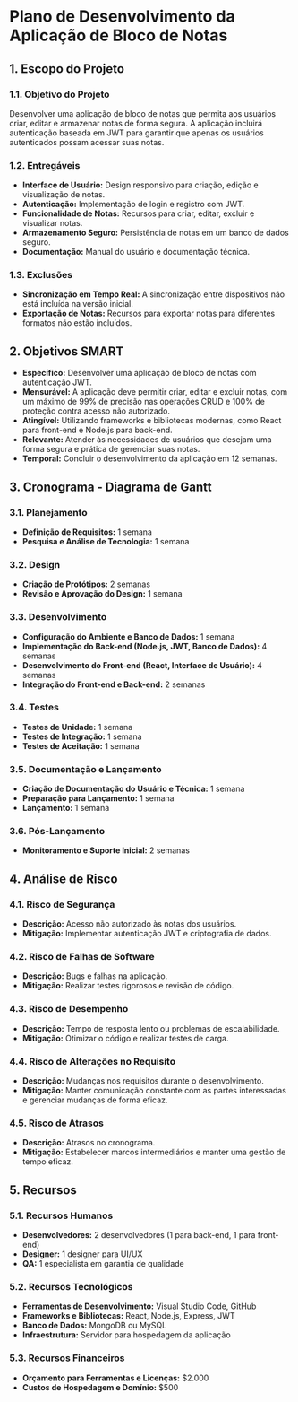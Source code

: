# Plano de Desenvolvimento da Aplicação de Bloco de Notas

## 1. Escopo do Projeto

### 1.1. Objetivo do Projeto
Desenvolver uma aplicação de bloco de notas que permita aos usuários criar, editar e armazenar notas de forma segura. A aplicação incluirá autenticação baseada em JWT para garantir que apenas os usuários autenticados possam acessar suas notas.

### 1.2. Entregáveis
- **Interface de Usuário:** Design responsivo para criação, edição e visualização de notas.
- **Autenticação:** Implementação de login e registro com JWT.
- **Funcionalidade de Notas:** Recursos para criar, editar, excluir e visualizar notas.
- **Armazenamento Seguro:** Persistência de notas em um banco de dados seguro.
- **Documentação:** Manual do usuário e documentação técnica.

### 1.3. Exclusões
- **Sincronização em Tempo Real:** A sincronização entre dispositivos não está incluída na versão inicial.
- **Exportação de Notas:** Recursos para exportar notas para diferentes formatos não estão incluídos.

## 2. Objetivos SMART
- **Específico:** Desenvolver uma aplicação de bloco de notas com autenticação JWT.
- **Mensurável:** A aplicação deve permitir criar, editar e excluir notas, com um máximo de 99% de precisão nas operações CRUD e 100% de proteção contra acesso não autorizado.
- **Atingível:** Utilizando frameworks e bibliotecas modernas, como React para front-end e Node.js para back-end.
- **Relevante:** Atender às necessidades de usuários que desejam uma forma segura e prática de gerenciar suas notas.
- **Temporal:** Concluir o desenvolvimento da aplicação em 12 semanas.

## 3. Cronograma - Diagrama de Gantt

### 3.1. Planejamento
- **Definição de Requisitos:** 1 semana
- **Pesquisa e Análise de Tecnologia:** 1 semana

### 3.2. Design
- **Criação de Protótipos:** 2 semanas
- **Revisão e Aprovação do Design:** 1 semana

### 3.3. Desenvolvimento
- **Configuração do Ambiente e Banco de Dados:** 1 semana
- **Implementação do Back-end (Node.js, JWT, Banco de Dados):** 4 semanas
- **Desenvolvimento do Front-end (React, Interface de Usuário):** 4 semanas
- **Integração do Front-end e Back-end:** 2 semanas

### 3.4. Testes
- **Testes de Unidade:** 1 semana
- **Testes de Integração:** 1 semana
- **Testes de Aceitação:** 1 semana

### 3.5. Documentação e Lançamento
- **Criação de Documentação do Usuário e Técnica:** 1 semana
- **Preparação para Lançamento:** 1 semana
- **Lançamento:** 1 semana

### 3.6. Pós-Lançamento
- **Monitoramento e Suporte Inicial:** 2 semanas

## 4. Análise de Risco

### 4.1. Risco de Segurança
- **Descrição:** Acesso não autorizado às notas dos usuários.
- **Mitigação:** Implementar autenticação JWT e criptografia de dados.

### 4.2. Risco de Falhas de Software
- **Descrição:** Bugs e falhas na aplicação.
- **Mitigação:** Realizar testes rigorosos e revisão de código.

### 4.3. Risco de Desempenho
- **Descrição:** Tempo de resposta lento ou problemas de escalabilidade.
- **Mitigação:** Otimizar o código e realizar testes de carga.

### 4.4. Risco de Alterações no Requisito
- **Descrição:** Mudanças nos requisitos durante o desenvolvimento.
- **Mitigação:** Manter comunicação constante com as partes interessadas e gerenciar mudanças de forma eficaz.

### 4.5. Risco de Atrasos
- **Descrição:** Atrasos no cronograma.
- **Mitigação:** Estabelecer marcos intermediários e manter uma gestão de tempo eficaz.

## 5. Recursos

### 5.1. Recursos Humanos
- **Desenvolvedores:** 2 desenvolvedores (1 para back-end, 1 para front-end)
- **Designer:** 1 designer para UI/UX
- **QA:** 1 especialista em garantia de qualidade

### 5.2. Recursos Tecnológicos
- **Ferramentas de Desenvolvimento:** Visual Studio Code, GitHub
- **Frameworks e Bibliotecas:** React, Node.js, Express, JWT
- **Banco de Dados:** MongoDB ou MySQL
- **Infraestrutura:** Servidor para hospedagem da aplicação

### 5.3. Recursos Financeiros
- **Orçamento para Ferramentas e Licenças:** $2.000
- **Custos de Hospedagem e Domínio:** $500


